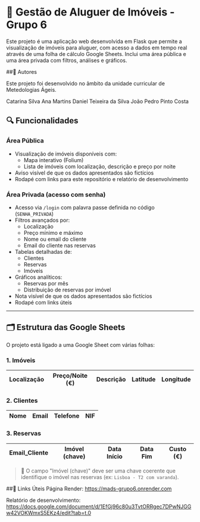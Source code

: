 # 🏡 Gestão de Aluguer de Imóveis - Grupo 6

Este projeto é uma aplicação web desenvolvida em Flask que permite a visualização de imóveis para aluguer, com acesso a dados em tempo real através de uma folha de cálculo Google Sheets. 
Inclui uma área pública e uma área privada com filtros, análises e gráficos.

##👥 Autores

Este projeto foi desenvolvido no âmbito da unidade curricular de Metedologias Ágeis.

Catarina Silva
Ana Martins
Daniel Teixeira da Silva
João Pedro Pinto Costa 

## 🔍 Funcionalidades

### Área Pública
- Visualização de imóveis disponíveis com:
  - Mapa interativo (Folium)
  - Lista de imóveis com localização, descrição e preço por noite
- Aviso visível de que os dados apresentados são fictícios
- Rodapé com links para este repositório e relatório de desenvolvimento

### Área Privada (acesso com senha)
- Acesso via `/login` com palavra passe definida no código (`SENHA_PRIVADA`)
- Filtros avançados por:
  - Localização
  - Preço mínimo e máximo
  - Nome ou email do cliente
  - Email do cliente nas reservas
- Tabelas detalhadas de:
  - Clientes
  - Reservas
  - Imóveis
- Gráficos analíticos:
  - Reservas por mês 
  - Distribuição de reservas por imóvel
- Nota visível de que os dados apresentados são fictícios
- Rodapé com links úteis

---

## 🗂 Estrutura das Google Sheets

O projeto está ligado a uma Google Sheet com várias folhas:

### 1. Imóveis
| Localização | Preço/Noite (€) | Descrição | Latitude | Longitude |
|-------------|------------------|------------|----------|-----------|

### 2. Clientes
| Nome | Email | Telefone | NIF |
|------|-------|----------|-----|

### 3. Reservas
| Email_Cliente | Imóvel (chave) | Data Início | Data Fim | Custo (€) |
|---------------|----------------|-------------|----------|------------|

> 🔐 O campo "Imóvel (chave)" deve ser uma chave coerente que identifique o imóvel nas reservas (ex: `Lisboa - T2 com varanda`).

##📎 Links Úteis
Página Render: https://mads-grupo6.onrender.com
 
Relatório de desenvolvimento: https://docs.google.com/document/d/1EfGj96c80u3TvtORRgec7DPwNJGGw42VOKWmxS5EKz4/edit?tab=t.0

